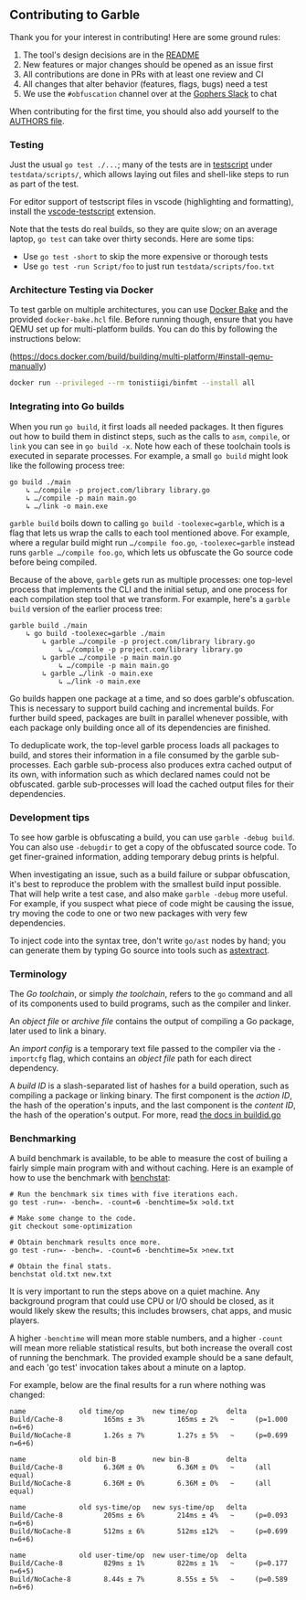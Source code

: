 ## Contributing to Garble

Thank you for your interest in contributing! Here are some ground rules:

1. The tool's design decisions are in the [README](README.md)
2. New features or major changes should be opened as an issue first
3. All contributions are done in PRs with at least one review and CI
4. All changes that alter behavior (features, flags, bugs) need a test
5. We use the `#obfuscation` channel over at the [Gophers Slack](https://invite.slack.golangbridge.org/) to chat

When contributing for the first time, you should also add yourself to the
[AUTHORS file](AUTHORS).

### Testing

Just the usual `go test ./...`; many of the tests are in
[testscript](https://pkg.go.dev/github.com/rogpeppe/go-internal/testscript) under
`testdata/scripts/`, which allows laying out files and shell-like steps to run as
part of the test.

For editor support of testscript files in vscode (highlighting and formatting), install the
[vscode-testscript](https://marketplace.visualstudio.com/items?itemName=twpayne.vscode-testscript) extension.

Note that the tests do real builds, so they are quite slow; on an average
laptop, `go test` can take over thirty seconds. Here are some tips:

* Use `go test -short` to skip the more expensive or thorough tests
* Use `go test -run Script/foo` to just run `testdata/scripts/foo.txt`

### Architecture Testing via Docker

To test garble on multiple architectures, you can use [Docker Bake](https://docs.docker.com/build/bake/) and the provided `docker-bake.hcl` file. Before running though, ensure that you have QEMU set up for multi-platform builds. You can do this by following the instructions below:

(https://docs.docker.com/build/building/multi-platform/#install-qemu-manually)

```bash
docker run --privileged --rm tonistiigi/binfmt --install all
```

### Integrating into Go builds

When you run `go build`, it first loads all needed packages.
It then figures out how to build them in distinct steps,
such as the calls to `asm`, `compile`, or `link` you can see in `go build -x`.
Note how each of these toolchain tools is executed in separate processes.
For example, a small `go build` might look like the following process tree:

	go build ./main
		↳ …/compile -p project.com/library library.go
		↳ …/compile -p main main.go
		↳ …/link -o main.exe

`garble build` boils down to calling `go build -toolexec=garble`,
which is a flag that lets us wrap the calls to each tool mentioned above.
For example, where a regular build might run `…/compile foo.go`,
`-toolexec=garble` instead runs `garble …/compile foo.go`,
which lets us obfuscate the Go source code before being compiled.

Because of the above, `garble` gets run as multiple processes:
one top-level process that implements the CLI and the initial setup,
and one process for each compilation step tool that we transform.
For example, here's a `garble build` version of the earlier process tree:

	garble build ./main
		↳ go build -toolexec=garble ./main
			↳ garble …/compile -p project.com/library library.go
				↳ …/compile -p project.com/library library.go
			↳ garble …/compile -p main main.go
				↳ …/compile -p main main.go
			↳ garble …/link -o main.exe
				↳ …/link -o main.exe

Go builds happen one package at a time, and so does garble's obfuscation.
This is necessary to support build caching and incremental builds.
For further build speed, packages are built in parallel whenever possible,
with each package only building once all of its dependencies are finished.

To deduplicate work, the top-level garble process loads all packages to build,
and stores their information in a file consumed by the garble sub-processes.
Each garble sub-process also produces extra cached output of its own,
with information such as which declared names could not be obfuscated.
garble sub-processes will load the cached output files for their dependencies.

### Development tips

To see how garble is obfuscating a build, you can use `garble -debug build`.
You can also use `-debugdir` to get a copy of the obfuscated source code.
To get finer-grained information, adding temporary debug prints is helpful.

When investigating an issue, such as a build failure or subpar obfuscation,
it's best to reproduce the problem with the smallest build input possible.
That will help write a test case, and also make `garble -debug` more useful.
For example, if you suspect what piece of code might be causing the issue,
try moving the code to one or two new packages with very few dependencies.

To inject code into the syntax tree, don't write `go/ast` nodes by hand; you can
generate them by typing Go source into tools such as
[astextract](https://lu4p.github.io/astextract/).

### Terminology

The *Go toolchain*, or simply *the toolchain*, refers to the `go` command and
all of its components used to build programs, such as the compiler and linker.

An *object file* or *archive file* contains the output of compiling a Go
package, later used to link a binary.

An *import config* is a temporary text file passed to the compiler via the
`-importcfg` flag, which contains an *object file* path for each direct
dependency.

A *build ID* is a slash-separated list of hashes for a build operation, such as
compiling a package or linking binary. The first component is the *action ID*,
the hash of the operation's inputs, and the last component is the *content ID*,
the hash of the operation's output. For more, read
[the docs in buildid.go](https://github.com/golang/go/blob/master/src/cmd/go/internal/work/buildid.go)

### Benchmarking

A build benchmark is available, to be able to measure the cost of builing a
fairly simple main program with and without caching. Here is an example of how
to use the benchmark with [benchstat](https://golang.org/x/perf/cmd/benchstat):

	# Run the benchmark six times with five iterations each.
	go test -run=- -bench=. -count=6 -benchtime=5x >old.txt

	# Make some change to the code.
	git checkout some-optimization

	# Obtain benchmark results once more.
	go test -run=- -bench=. -count=6 -benchtime=5x >new.txt

	# Obtain the final stats.
	benchstat old.txt new.txt

It is very important to run the steps above on a quiet machine. Any background
program that could use CPU or I/O should be closed, as it would likely skew the
results; this includes browsers, chat apps, and music players.

A higher `-benchtime` will mean more stable numbers, and a higher `-count` will
mean more reliable statistical results, but both increase the overall cost of
running the benchmark. The provided example should be a sane default, and each
'go test' invocation takes about a minute on a laptop.

For example, below are the final results for a run where nothing was changed:

	name             old time/op       new time/op       delta
	Build/Cache-8          165ms ± 3%        165ms ± 2%   ~     (p=1.000 n=6+6)
	Build/NoCache-8        1.26s ± 7%        1.27s ± 5%   ~     (p=0.699 n=6+6)

	name             old bin-B         new bin-B         delta
	Build/Cache-8          6.36M ± 0%        6.36M ± 0%   ~     (all equal)
	Build/NoCache-8        6.36M ± 0%        6.36M ± 0%   ~     (all equal)

	name             old sys-time/op   new sys-time/op   delta
	Build/Cache-8          205ms ± 6%        214ms ± 4%   ~     (p=0.093 n=6+6)
	Build/NoCache-8        512ms ± 6%        512ms ±12%   ~     (p=0.699 n=6+6)

	name             old user-time/op  new user-time/op  delta
	Build/Cache-8          829ms ± 1%        822ms ± 1%   ~     (p=0.177 n=6+5)
	Build/NoCache-8        8.44s ± 7%        8.55s ± 5%   ~     (p=0.589 n=6+6)
